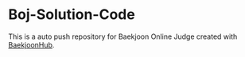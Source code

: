 # Boj-Solution-Code
This is a auto push repository for Baekjoon Online Judge created with [BaekjoonHub](https://github.com/BaekjoonHub/BaekjoonHub).
